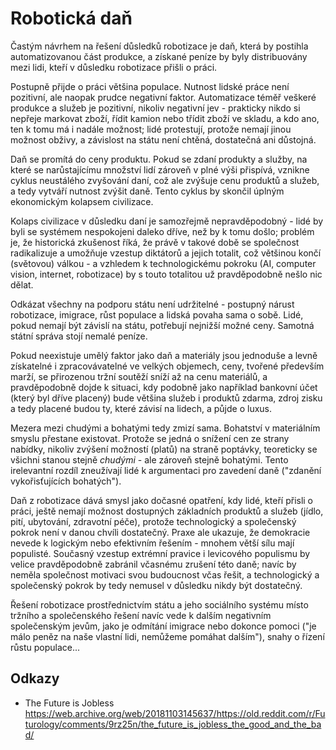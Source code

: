 # Robotická daň

Častým návrhem na řešení důsledků robotizace je daň, která by postihla automatizovanou část produkce, a získané peníze by byly distribuovány mezi lidi, kteří v důsledku robotizace přišli o práci.

Postupně přijde o práci většina populace. Nutnost lidské práce není pozitivní, ale naopak prudce negativní faktor. Automatizace téměř veškeré produkce a služeb je pozitivní, nikoliv negativní jev - prakticky nikdo si nepřeje markovat zboží, řídit kamion nebo třídit zboží ve skladu, a kdo ano, ten k tomu má i nadále možnost; lidé protestují, protože nemají jinou možnost obživy, a závislost na státu není chtěná, dostatečná ani důstojná.

Daň se promítá do ceny produktu. Pokud se zdaní produkty a služby, na které se narůstajícímu množství lidí zároveň v plné výši přispívá, vznikne cyklus neustálého zvyšování daní, což ale zvýšuje cenu produktů a služeb, a tedy vytváří nutnost zvýšit daně. Tento cyklus by skončil úplným ekonomickým kolapsem civilizace.

Kolaps civilizace v důsledku daní je samozřejmě nepravděpodobný - lidé by byli se systémem nespokojeni daleko dříve, než by k tomu došlo; problém je, že historická zkušenost říká, že právě v takové době se společnost radikalizuje a umožňuje vzestup diktátorů a jejich totalit, což většinou končí (světovou) válkou - a vzhledem k technologickému pokroku (AI, computer vision, internet, robotizace) by s touto totalitou už pravděpodobně nešlo nic dělat.

Odkázat všechny na podporu státu není udržitelné - postupný nárust robotizace, imigrace, růst populace a lidská povaha sama o sobě. Lidé, pokud nemají být závislí na státu, potřebují nejnižší možné ceny. Samotná státní správa stojí nemalé peníze.

Pokud neexistuje umělý faktor jako daň a materiály jsou jednoduše a levně získatelné i zpracovávatelné ve velkých objemech, ceny, tvořené především marží, se přirozenou tržní soutěží sníží až na cenu materiálů, a pravděpodobně dojde k situaci, kdy podobně jako například bankovní účet (který byl dříve placený) bude většina služeb i produktů zdarma, zdroj zisku a tedy placené budou ty, které závisí na lidech, a půjde o luxus.

Mezera mezi chudými a bohatými tedy zmizí sama. Bohatství v materiálním smyslu přestane existovat. Protože se jedná o snížení cen ze strany nabídky, nikoliv zvýšení možností (platů) na straně poptávky, teoreticky se všichni stanou stejně *chudými* - ale zároveň stejně bohatými. Tento irelevantní rozdíl zneužívají lidé k argumentaci pro zavedení daně ("zdanění vykořisťujících bohatých").

Daň z robotizace dává smysl jako dočasné opatření, kdy lidé, kteří přisli o práci, ještě nemají možnost dostupných základních produktů a služeb (jídlo, pití, ubytování, zdravotní péče), protože technologický a společenský pokrok není v danou chvíli dostatečný. Praxe ale ukazuje, že demokracie nevede k logickým nebo efektivním řešením - mnohem větší sílu mají populisté. Současný vzestup extrémní pravice i levicového populismu by velice pravděpodobně zabránil včasnému zrušení této daně; navíc by neměla společnost motivaci svou budoucnost včas řešit, a technologický a společenský pokrok by tedy nemusel v důsledku nikdy být dostatečný.

Řešení robotizace prostřednictvím státu a jeho sociálního systému místo tržního a společenského řešení navíc vede k dalším negativním společenským jevům, jako je odmítání imigrace nebo dokonce pomoci ("je málo peněz na naše vlastní lidi, nemůžeme pomáhat dalším"), snahy o řízení růstu populace... 

## Odkazy

- The Future is Jobless https://web.archive.org/web/20181103145637/https://old.reddit.com/r/Futurology/comments/9rz25n/the_future_is_jobless_the_good_and_the_bad/
